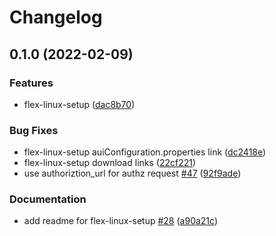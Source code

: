 # Changelog

## 0.1.0 (2022-02-09)


### Features

* flex-linux-setup ([dac8b70](https://github.com/GluuFederation/flex/commit/dac8b705ecb723cc77c43339dd3ebed00cfafa8a))


### Bug Fixes

* flex-linux-setup auiConfiguration.properties link ([dc2418e](https://github.com/GluuFederation/flex/commit/dc2418e3bee478b4eca0cb8b66087ceb86813ca3))
* flex-linux-setup download links ([22cf221](https://github.com/GluuFederation/flex/commit/22cf221b344801f8efec3f239d09aabda6fa3d6e))
* use authoriztion_url for authz request [#47](https://github.com/GluuFederation/flex/issues/47) ([92f9ade](https://github.com/GluuFederation/flex/commit/92f9ade78eeb6a1affeab2786cf8aaea92e480dd))


### Documentation

* add readme for flex-linux-setup [#28](https://github.com/GluuFederation/flex/issues/28) ([a90a21c](https://github.com/GluuFederation/flex/commit/a90a21c579d838f7ba6f797b32cfff846de7592f))
